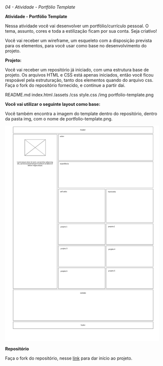 <em>04 - Atividade - Portfólio Template</em>

<strong>Atividade - Portfólio Template</strong>

Nessa atividade você vai desenvolver um portfólio/currículo pessoal. O tema, assunto, cores e toda a estilização ficam por sua conta. Seja criativo!

Você vai receber um wireframe, um esqueleto com a disposição prevista para os elementos, para você usar como base no desenvolvimento do projeto.

<strong>Projeto:</strong>

Você vai receber um repositório já iniciado, com uma estrutura base de projeto. Os arquivos HTML e CSS está apenas iniciados, então você ficou respoável pela estruturação, tanto dos elementos quando do arquivo css. Faça o fork do repositório fornecido, e continue a partir dai.

README.md
index.html
/assets
/css
style.css
/img
portfolio-template.png

<strong>Você vai utilizar o seguinte layout como base:</strong>

Você também encontra a imagem do template dentro do repositório, dentro da pasta img, com o nome de portfolio-template.png.

![Ver em tela cheia](portfolio1.png)

<strong>Repositório</strong>

Faça o fork do repositório, nesse [link](https://gitlab.com/kenzie-academy-brasil/se/fe/sprint-3-css-week/activity-portfolio-template) para dar início ao projeto.